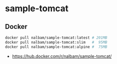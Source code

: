 # sample-tomcat

## Docker
```bash
docker pull nalbam/sample-tomcat:latest # 201MB
docker pull nalbam/sample-tomcat:slim   #  95MB
docker pull nalbam/sample-tomcat:alpine #  75MB
```
* https://hub.docker.com/r/nalbam/sample-tomcat/
